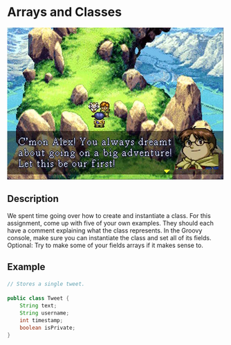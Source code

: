 # Arrays and Classes

![screenshot](screenshot.jpg)

## Description

We spent time going over how to create and instantiate a class. For this assignment, come up with five of your own examples. They should each have a comment explaining what the class represents. In the Groovy console, make sure you can instantiate the class and set all of its fields. Optional: Try to make some of your fields arrays if it makes sense to.

## Example

```java
// Stores a single tweet.

public class Tweet {
    String text;
    String username;
    int timestamp;
    boolean isPrivate;
}
```
